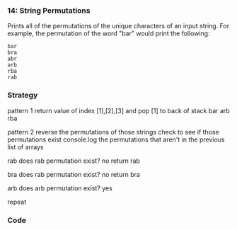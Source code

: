 ### 14: String Permutations

Prints all of the permutations of the unique characters of an input string. For example, the permutation of the word "bar" would print the following:

```
bar
bra
abr
arb
rba
rab
```


### Strategy

pattern 1
return value of index [1],[2],[3] and pop [1] to back of stack
bar
arb
rba

pattern 2
reverse the permutations of those strings 
check to see if those permutations exist
console.log the permutations that aren't in the previous list of arrays

rab
  does rab permutation exist?
  no
  return rab

bra 
  does rab permutation exist?
  no
  return bra

arb
  does arb permutation exist?
  yes

repeat



### Code